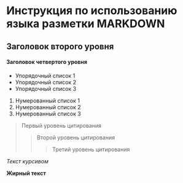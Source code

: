 # Инструкция по использованию языка разметки MARKDOWN

## Заголовок второго уровня
#### Заголовок четвертого уровня

- Упорядочный список 1
- Упорядочный список 2
- Упорядочный список 3

1. Нумерованный список 1
2. Нумерованный список 2
3. Нумерованный список 3

> Первый уровень цитирования
>> Второй уровень цитирования
>>> Третий уровень цитирования

*Текст курсивом*

**Жирный текст**
